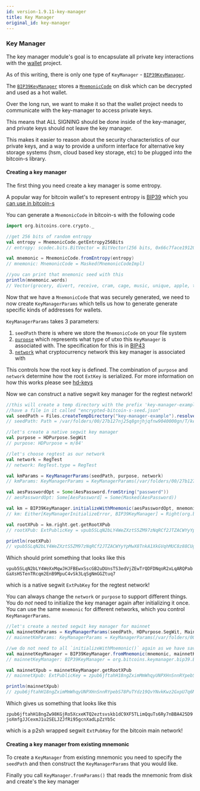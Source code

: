 ```yaml
---
id: version-1.9.11-key-manager
title: Key Manager
original_id: key-manager
---
```



### Key Manager

The key manager module's goal is to encapsulate all private key interactions with the [wallet](../wallet/wallet.md) project.

As of this writing, there is only one type of `KeyManager` - [`BIP39KeyManager`](/api/org/bitcoins/keymanager/bip39/BIP39KeyManager).

The [`BIP39KeyManager`](/api/org/bitcoins/keymanager/bip39/BIP39KeyManager) stores a [`MnemonicCode`](/api/org/bitcoins/core/crypto/MnemonicCode) on disk which can be decrypted and used as a hot wallet.
 
Over the long run, we want to make it so that the wallet project needs to communicate with the key-manager to access private keys.

This means that ALL SIGNING should be done inside of the key-manager, and private keys should not leave the key manager.

This makes it easier to reason about the security characteristics of our private keys, and a way to provide a uniform interface for alternative key storage systems (hsm, cloud based key storage, etc) to be plugged into the bitcoin-s library.

#### Creating a key manager

The first thing you need create a key manager is some entropy.

A popular way for bitcoin wallet's to represent entropy is [BIP39](https://github.com/bitcoin/bips/blob/master/bip-0039.mediawiki) which you [can use in bitcoin-s](/api/org/bitcoins/core/crypto/BIP39Seed)

You can generate a `MnemonicCode` in bitcoin-s with the following code

```scala
import org.bitcoins.core.crypto._

//get 256 bits of random entropy
val entropy = MnemonicCode.getEntropy256Bits
// entropy: scodec.bits.BitVector = BitVector(256 bits, 0x66c7face19120323fb6055dd3cb42143dcc0990d7e295bd8f8c0e1345cc97f07)

val mnemonic = MnemonicCode.fromEntropy(entropy)
// mnemonic: MnemonicCode = Masked(MnemonicCodeImpl)

//you can print that mnemonic seed with this
println(mnemonic.words)
// Vector(grocery, divert, receive, cram, cage, music, unique, apple, tag, toss, analyst, marble, slot, erode, curious, share, forward, sick, coral, second, easy, gorilla, winter, truck)
```

Now that we have a `MnemonicCode` that was securely generated, we need to now create `KeyManagerParams` which tells us how to generate
generate specific kinds of addresses for wallets.

`KeyManagerParams` takes 3 parameters:

1. `seedPath` there is where we store the `MnemonicCode` on your file system
2. [`purpose`](/api/org/bitcoins/core/hd/HDPurpose) which represents what type of utxo this `KeyManager` is associated with. The specification for this is in [BIP43](https://github.com/bitcoin/bips/blob/master/bip-0043.mediawiki)
3. [`network`](/api/org/bitcoins/core/config/NetworkParameters) what cryptocurrency network this key manager is associated with


This controls how the root key is defined. The combination of `purpose` and `network` determine how the root `ExtKey` is serialized. For more information on how this works please see [hd-keys](../core/hd-keys.md)

Now we can construct a native segwit key manager for the regtest network!

```scala
//this will create a temp directory with the prefix 'key-manager-example` that will
//have a file in it called "encrypted-bitcoin-s-seed.json"
val seedPath = Files.createTempDirectory("key-manager-example").resolve(WalletStorage.ENCRYPTED_SEED_FILE_NAME)
// seedPath: Path = /var/folders/00/27b127nj25q8gnjhjqfnw9040000gn/T/key-manager-example18418253718666339952/encrypted-bitcoin-s-seed.json

//let's create a native segwit key manager
val purpose = HDPurpose.SegWit
// purpose: HDPurpose = m/84'

//let's choose regtest as our network
val network = RegTest
// network: RegTest.type = RegTest

val kmParams = KeyManagerParams(seedPath, purpose, network)
// kmParams: KeyManagerParams = KeyManagerParams(/var/folders/00/27b127nj25q8gnjhjqfnw9040000gn/T/key-manager-example18418253718666339952/encrypted-bitcoin-s-seed.json,m/84',RegTest)

val aesPasswordOpt = Some(AesPassword.fromString("password"))
// aesPasswordOpt: Some[AesPassword] = Some(Masked(AesPassword))

val km = BIP39KeyManager.initializeWithMnemonic(aesPasswordOpt, mnemonic, None, kmParams)
// km: Either[KeyManagerInitializeError, BIP39KeyManager] = Right(org.bitcoins.keymanager.bip39.BIP39KeyManager@20734b13)

val rootXPub = km.right.get.getRootXPub
// rootXPub: ExtPublicKey = vpub5SLqN2bLY4WeZXztS5ZM97zNqRCf2JTZACWYyYpMwX8TnkA1XkGVqhMUC8z88CUgKzHCdabcnTdVA2VjQomhF4fuTFxzibegLNeeQK1aVpw

println(rootXPub)
// vpub5SLqN2bLY4WeZXztS5ZM97zNqRCf2JTZACWYyYpMwX8TnkA1XkGVqhMUC8z88CUgKzHCdabcnTdVA2VjQomhF4fuTFxzibegLNeeQK1aVpw
```

Which should print something that looks like this

`vpub5SLqN2bLY4WeXxMqwJHJFBEwxSscGB2uDUnsTS3edVjZEwTrQDFDNqoR2xLqARQPabGaXsHSTenTRcqm2EnB9MpuC4vSk3LqSgNmGGZtuq7`

which is a native segwit `ExtPubKey` for the regtest network!

You can always change the `network` or `purpose` to support different things. You do _not_ need to initialize the key manager
again after initializing it once. You can use the same `mnemonic` for different networks, which you control `KeyManagerParams`.

```scala
//let's create a nested segwit key manager for mainnet
val mainnetKmParams = KeyManagerParams(seedPath, HDPurpose.SegWit, MainNet)
// mainnetKmParams: KeyManagerParams = KeyManagerParams(/var/folders/00/27b127nj25q8gnjhjqfnw9040000gn/T/key-manager-example18418253718666339952/encrypted-bitcoin-s-seed.json,m/84',MainNet)

//we do not need to all `initializeWithMnemonic()` again as we have saved the seed to dis
val mainnetKeyManager = BIP39KeyManager.fromMnemonic(mnemonic, mainnetKmParams, None, Instant.now, false)
// mainnetKeyManager: BIP39KeyManager = org.bitcoins.keymanager.bip39.BIP39KeyManager@2c3a46e3

val mainnetXpub = mainnetKeyManager.getRootXPub
// mainnetXpub: ExtPublicKey = zpub6jftahH18ngZximMmWhqyUNPXHnSnnRYpebS78PuTYdz19QvYNvkKwz2GxpU7q6MxYkRdUyrd73ghAwzHbRkS1QJvckh4EvdRGuDxeTj6Ti

println(mainnetXpub)
// zpub6jftahH18ngZximMmWhqyUNPXHnSnnRYpebS78PuTYdz19QvYNvkKwz2GxpU7q6MxYkRdUyrd73ghAwzHbRkS1QJvckh4EvdRGuDxeTj6Ti
```

Which gives us something that looks like this

`zpub6jftahH18ngZw98KGjRo5XcxeKTQ2eztsvskb1dC9XF5TLimQquTs6Ry7nBBA425D9joXmfgJJCexmJ1u2SELJZJfRi95gcnXadLpZzYb5c`

which is a p2sh wrapped segwit `ExtPubKey` for the bitcoin main network!

#### Creating a key manager from existing mnemonic

To create a `KeyManager` from existing mnemonic you need to specify the `seedPath` and then construct the `KeyManagerParams` that you would like.

Finally you call `KeyManager.fromParams()` that reads the mnemonic from disk and create's the key manager